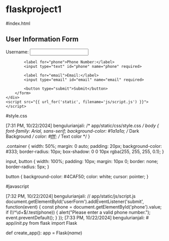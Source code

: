 # flaskproject1
#index.html

<!-- app/templates/index.html -->
<!DOCTYPE html>
<html lang="en">
<head>
    <meta charset="UTF-8">
    <meta name="viewport" content="width=device-width, initial-scale=1.0">
    <title>User Form</title>
    <link rel="stylesheet" href="{{ url_for('static', filename='css/style.css') }}">
</head>
<body>
    <div class="container">
        <h2>User Information Form</h2>
        <form id="userForm" action="/submit" method="POST">
            <label for="username">Username:</label>
            <input type="text" id="username" name="username" required>

            <label for="phone">Phone Number:</label>
            <input type="text" id="phone" name="phone" required>

            <label for="email">Email:</label>
            <input type="email" id="email" name="email" required>

            <button type="submit">Submit</button>
        </form>
    </div>
    <script src="{{ url_for('static', filename='js/script.js') }}"></script>
</body>
</html>
#style.css

[7:31 PM, 10/22/2024] bengulurianjali: /* app/static/css/style.css */
body {
    font-family: Arial, sans-serif;
    background-color: #1a1a1a; /* Dark Background */
    color: #fff; /* Text color */
}

.container {
    width: 50%;
    margin: 0 auto;
    padding: 20px;
    background-color: #333;
    border-radius: 10px;
    box-shadow: 0 0 10px rgba(255, 255, 255, 0.1);
}

input, button {
    width: 100%;
    padding: 10px;
    margin: 10px 0;
    border: none;
    border-radius: 5px;
}

button {
    background-color: #4CAF50;
    color: white;
    cursor: pointer;
}

#javascript

[7:32 PM, 10/22/2024] bengulurianjali: // app/static/js/script.js
document.getElementById('userForm').addEventListener('submit', function(event) {
    const phone = document.getElementById('phone').value;
    if (!/^\d+$/.test(phone)) {
        alert("Please enter a valid phone number.");
        event.preventDefault();
    }
});
[7:33 PM, 10/22/2024] bengulurianjali: # app/_init_.py
from flask import Flask

def create_app():
    app = Flask(_name_)
    
